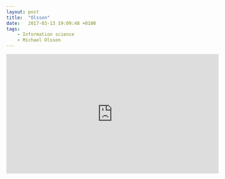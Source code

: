 ```yaml
---
layout: post
title:  "Olsson"
date:   2017-03-13 19:09:48 +0100
tags: 
    - Information science
    - Michael Olsson
---
```


<iframe width="560" height="315" src="https://opus.lib.uts.edu.au/handle/10453/3998" frameborder="0" allowfullscreen></iframe>
